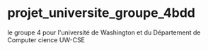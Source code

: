 # projet_universite_groupe_4bdd
le groupe 4 pour l'université de Washington et du Département de Computer cience UW-CSE
